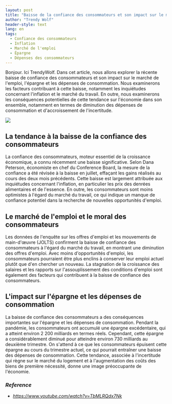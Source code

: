 ```yaml
---
layout: post
title: "Baisse de la confiance des consommateurs et son impact sur le marché de l'emploi, l'épargne et les dépenses de consommation"
author: "Trendy Wolf"
header-style: text
lang: en
tags:
  - Confiance des consommateurs
  - Inflation
  - Marché de l'emploi
  - Épargne
  - Dépenses des consommateurs
---
```


Bonjour. Ici TrendyWolf. Dans cet article, nous allons explorer la récente baisse de confiance des consommateurs et son impact sur le marché de l'emploi, l'épargne et les dépenses de consommation. Nous examinerons les facteurs contribuant à cette baisse, notamment les inquiétudes concernant l'inflation et le marché du travail. En outre, nous examinerons les conséquences potentielles de cette tendance sur l'économie dans son ensemble, notamment en termes de diminution des dépenses de consommation et d'accroissement de l'incertitude.

<img
    src="https://i.ytimg.com/vi/TbMLRQdx7Nk/hqdefault.jpg"
/>


## La tendance à la baisse de la confiance des consommateurs
La confiance des consommateurs, moteur essentiel de la croissance économique, a connu récemment une baisse significative. Selon Dana Peterson, économiste en chef du Conference Board, la mesure de la confiance a été révisée à la baisse en juillet, effaçant les gains réalisés au cours des deux mois précédents. Cette baisse est largement attribuée aux inquiétudes concernant l'inflation, en particulier les prix des denrées alimentaires et de l'essence. En outre, les consommateurs sont moins optimistes à l'égard du marché du travail, ce qui indique un manque de confiance potentiel dans la recherche de nouvelles opportunités d'emploi.

## Le marché de l'emploi et le moral des consommateurs
Les données de l'enquête sur les offres d'emploi et les mouvements de main-d'œuvre (JOLTS) confirment la baisse de confiance des consommateurs à l'égard du marché du travail, en montrant une diminution des offres d'emploi. Avec moins d'opportunités d'emploi, les consommateurs pourraient être plus enclins à conserver leur emploi actuel plutôt que d'en chercher un nouveau. La stagnation de la croissance des salaires et les rapports sur l'assouplissement des conditions d'emploi sont également des facteurs qui contribuent à la baisse de confiance des consommateurs.

## L'impact sur l'épargne et les dépenses de consommation
La baisse de confiance des consommateurs a des conséquences importantes sur l'épargne et les dépenses de consommation. Pendant la pandémie, les consommateurs ont accumulé une épargne excédentaire, qui a atteint environ 2 200 milliards en termes réels. Cependant, cette épargne a considérablement diminué pour atteindre environ 730 milliards au deuxième trimestre. On s'attend à ce que les consommateurs épuisent cette épargne au cours du trimestre actuel, ce qui pourrait entraîner une baisse des dépenses de consommation. Cette tendance, associée à l'incertitude qui règne sur le marché du logement et à l'augmentation des coûts des biens de première nécessité, donne une image préoccupante de l'économie.


### _Reference_
- _https://www.youtube.com/watch?v=TbMLRQdx7Nk_

